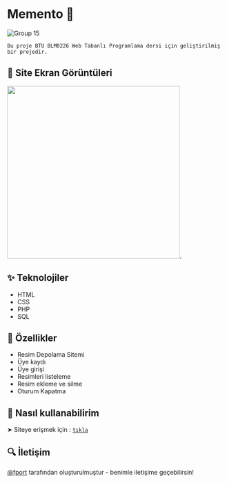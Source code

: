 <h1 align="left">Memento 📸</h1>

![Group 15]()

`Bu proje BTU BLM0226 Web Tabanlı Programlama dersi için geliştirilmiş bir projedir.`

## 📸 Site Ekran Görüntüleri

<img src="" width="400px" height="auto">. 

## ✨ Teknolojiler

- HTML
- CSS
- PHP
- SQL

## 🎉 Özellikler

- Resim Depolama Sitemi
- Üye kaydı
- Üye girişi
- Resimleri listeleme
- Resim ekleme ve silme
- Oturum Kapatma

## 🚨 Nasıl kullanabilirim

➤ Siteye erişmek için : [`tıkla`](http://memento.6te.net/)


## 🔍️ İletişim
[@fport](https://portakal.dev/) tarafından oluşturulmuştur - benimle iletişime geçebilirsin!
